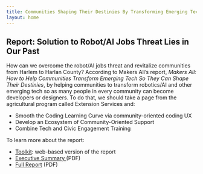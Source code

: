 ```yaml
---
title: Communities Shaping Their Destinies By Transforming Emerging Tech
layout: home
---
```


## Report: Solution to Robot/AI Jobs Threat Lies in Our Past

How can we overcome the robot/AI jobs threat and revitalize communities from Harlem to Harlan County? According to Makers All’s report, _Makers All: How to Help Communities Transform Emerging Tech So They Can Shape Their Destinies_, by helping communities to transform robotics/AI and other emerging tech so as many people in every community can become developers or designers. To do that, we should take a page from the agricultural program called Extension Services and:

- Smooth the Coding Learning Curve via community-oriented coding UX
- Develop an Ecosystem of Community-Oriented Support
- Combine Tech and Civic Engagement Training

To learn more about the report:

- [Toolkit](https://toolkit.makersall.org): web-based version of the report
- [Executive Summary ](assets/documents/Makers-All-Report-Executive-Summary.pdf)(PDF)
- [Full Report](assets/documents/Makers-All-Report.pdf) (PDF)
  
